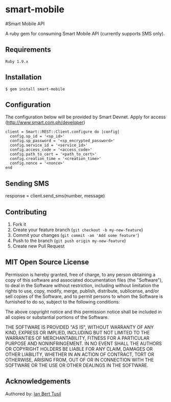 smart-mobile
============

#Smart Mobile API

A ruby gem for consuming Smart Mobile API (currently supports SMS only).

## Requirements

    Ruby 1.9.x

## Installation

    $ gem install smart-mobile

## Configuration
The configuration below will be provided by Smart Devnet. Apply for access (http://www.smart.com.ph/developer)
  
    client = Smart::REST::Client.configure do |config|
      config.sp_id = '<sp_id>'
      config.sp_password = '<sp_encrypted_password>'
      config.service_id = '<service_id>'
      config.access_code = '<access_code>'
      config.path_to_cert = '<path_to_cert>'
      config.creation_time = '<creation_time>'
      config.nonce = '<nonce>'
    end

## Sending SMS

  response = client.send_sms(number, message)
  
## Contributing

1. Fork it
2. Create your feature branch (`git checkout -b my-new-feature`)
3. Commit your changes (`git commit -am 'Add some feature'`)
4. Push to the branch (`git push origin my-new-feature`)
5. Create new Pull Request

## MIT Open Source License

Permission is hereby granted, free of charge, to any person obtaining a copy of this software and associated documentation files (the "Software"), to deal in the Software without restriction, including without limitation the rights to use, copy, modify, merge, publish, distribute, sublicense, and/or sell copies of the Software, and to permit persons to whom the Software is furnished to do so, subject to the following conditions:

The above copyright notice and this permission notice shall be included in all copies or substantial portions of the Software.

THE SOFTWARE IS PROVIDED "AS IS", WITHOUT WARRANTY OF ANY KIND, EXPRESS OR IMPLIED, INCLUDING BUT NOT LIMITED TO THE WARRANTIES OF MERCHANTABILITY, FITNESS FOR A PARTICULAR PURPOSE AND NONINFRINGEMENT. IN NO EVENT SHALL THE AUTHORS OR COPYRIGHT HOLDERS BE LIABLE FOR ANY CLAIM, DAMAGES OR OTHER LIABILITY, WHETHER IN AN ACTION OF CONTRACT, TORT OR OTHERWISE, ARISING FROM, OUT OF OR IN CONNECTION WITH THE SOFTWARE OR THE USE OR OTHER DEALINGS IN THE SOFTWARE.

## Acknowledgements

Authored by: <a href="http://iantusil.com" target="_blank">Ian Bert Tusil</a>